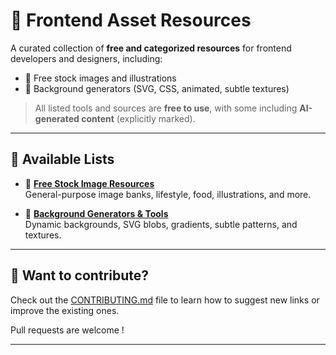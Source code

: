 # 🎯 Frontend Asset Resources

A curated collection of **free and categorized resources** for frontend developers and designers, including:

- 📸 Free stock images and illustrations  
- 🌈 Background generators (SVG, CSS, animated, subtle textures)

> All listed tools and sources are **free to use**, with some including **AI-generated content** (explicitly marked).

---

## 📁 Available Lists

- 📸 [**Free Stock Image Resources**](./assets/IMAGES_STOCK.md)  
  General-purpose image banks, lifestyle, food, illustrations, and more.

- 🌈 [**Background Generators & Tools**](./assets/BACKGROUND_GENERATORS.md)  
  Dynamic backgrounds, SVG blobs, gradients, subtle patterns, and textures.

---

## 🤝 Want to contribute?

Check out the [CONTRIBUTING.md](./CONTRIBUTING.md) file to learn how to suggest new links or improve the existing ones.

Pull requests are welcome !

---


